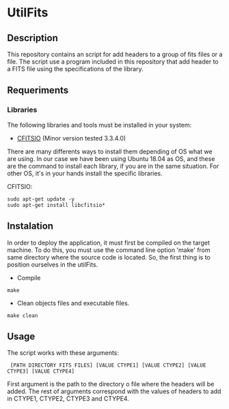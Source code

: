 # UtilFits

## Description 

This repository contains an script for add headers to a group of fits files or a file. The script use a program included in this repository that add header to a FITS file using the specifications of the library. 


## Requeriments 

### Libraries

The following libraries and tools must be installed in your system: 

- [CFITSIO](https://heasarc.gsfc.nasa.gov/fitsio/) (Minor version tested 3.3.4.0)
  
There are many differents ways to install them depending of OS what we are using. In our case we have been using Ubuntu 18.04 as OS, and these are the command to install each library, if you are in the same situation. For other OS, it's in your hands install the specific libraries.


CFITSIO:

```
sudo apt-get update -y 
sudo apt-get install libcfitsio*
```

## Instalation

In order to deploy the application, it must first be compiled on the target machine. To do this, you must use the command line option 'make' from same directory where the source code is located. So, the first thing is to position ourselves in the utilFits.

* Compile 
```
make 
```
* Clean objects files and executable files. 
```
make clean
```

## Usage

The script works with these arguments: 

```
 [PATH DIRECTORY FITS FILES] [VALUE CTYPE1] [VALUE CTYPE2] [VALUE CTYPE3] [VALUE CTYPE4]
```

First argument is the path to the directory o file where the headers will be added. 
The rest of arguments correspond with the values of headers to add in CTYPE1, CTYPE2, CTYPE3 and CTYPE4. 





